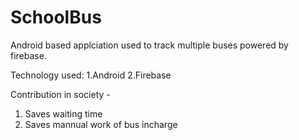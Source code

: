# SchoolBus

Android based applciation used to track multiple buses powered by firebase.

Technology used: 
1.Android
2.Firebase 

Contribution in society -
1) Saves waiting time 
2) Saves mannual work of bus incharge
